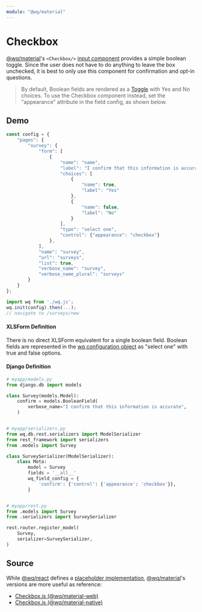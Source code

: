```yaml
---
module: "@wq/material"
---
```


# Checkbox

[@wq/material]'s `<Checkbox/>` [input component][index] provides a simple boolean toggle.  Since the user does not have to do anything to leave the box unchecked, it is best to only use this component for confirmation and opt-in questions.

> By default, Boolean fields are rendered as a [Toggle] with Yes and No choices.  To use the Checkbox component instead, set the "appearance" attribute in the field config, as shown below.

## Demo

```javascript
const config = {
    "pages": {
        "survey": {
            "form": [
                {
                    "name": "name",
                    "label": "I confirm that this information is accurate.",
                    "choices": [
                        {
                            "name": true,
                            "label": "Yes"
                        },
                        {
                            "name": false,
                            "label": "No"
                        }
                    ],
                    "type": "select one",
                    "control": {"appearance": "checkbox"}
                },
            ],
            "name": "survey",
            "url": "surveys",
            "list": true,
            "verbose_name": "survey",
            "verbose_name_plural": "surveys"
        }
    }
};

import wq from './wq.js';
wq.init(config).then(...);
// navigate to /surveys/new
```

#### XLSForm Definition

There is no direct XLSForm equivalent for a single boolean field.  Boolean fields are represented in the [wq configuration object][config] as "select one" with true and false options.

#### Django Definition

```python
# myapp/models.py
from django.db import models

class Survey(models.Model):
    confirm = models.BooleanField(
        verbose_name="I confirm that this information is accurate",
    )


# myapp/serializers.py
from wq.db.rest.serializers import ModelSerializer
from rest_framework import serializers
from .models import Survey

class SurveySerializer(ModelSerializer):
    class Meta:
        model = Survey
        fields = '__all__'
        wq_field_config = {
            'confirm': {'control': {'appearance': 'checkbox'}},
        }


# myapp/rest.py
from .models import Survey
from .serializers import SurveySerializer

rest.router.register_model(
    Survey,
    serializer=SurveySerializer,
)
```

## Source

While [@wq/react] defines a [placeholder implementation][react-src], [@wq/material]'s versions are more useful as reference:

 * [Checkbox.js (@wq/material-web)][material-web-src]
 * [Checkbox.js (@wq/material-native)][material-native-src]


[index]: ./index.md
[@wq/react]: ../@wq/react.md
[@wq/material]: ../@wq/material.md
[Toggle]: ./Toggle.md
[config]: ../config.md
[react-src]: https://github.com/wq/wq.app/blob/main/packages/react/src/inputs/Checkbox.js
[material-web-src]: https://github.com/wq/wq.app/blob/main/packages/material-web/src/inputs/Checkbox.js
[material-native-src]: https://github.com/wq/wq.app/blob/main/packages/material-native/src/inputs/Checkbox.js
